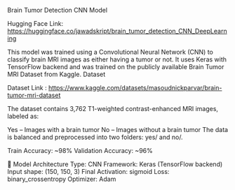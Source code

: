 Brain Tumor Detection CNN Model

Hugging Face Link:
https://huggingface.co/jawadskript/brain_tumor_detection_CNN_DeepLearning

This model was trained using a Convolutional Neural Network (CNN) to classify brain MRI images as either having a tumor or not. It uses Keras with TensorFlow backend and was trained on the publicly available Brain Tumor MRI Dataset from Kaggle. Dataset

Dataset Link : https://www.kaggle.com/datasets/masoudnickparvar/brain-tumor-mri-dataset

The dataset contains 3,762 T1-weighted contrast-enhanced MRI images, labeled as:

Yes – Images with a brain tumor
No – Images without a brain tumor
The data is balanced and preprocessed into two folders: yes/ and no/.

Train Accuracy: ~98% Validation Accuracy: ~96%

🧠 Model Architecture
Type: CNN
Framework: Keras (TensorFlow backend)
Input shape: (150, 150, 3)
Final Activation: sigmoid
Loss: binary_crossentropy
Optimizer: Adam
